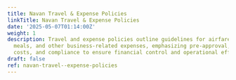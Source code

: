 ```yaml
---
title: Navan Travel & Expense Policies
linkTitle: Navan Travel & Expense Policies
date: '2025-05-07T01:14:00Z'
weight: 1
description: Travel and expense policies outline guidelines for airfare, lodging,
  meals, and other business-related expenses, emphasizing pre-approval, reasonable
  costs, and compliance to ensure financial control and operational efficiency.
draft: false
ref: navan-travel--expense-policies
---
```


